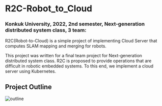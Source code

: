 # R2C-Robot_to_Cloud


### Konkuk University, 2022, 2nd semester, Next-generation distributed system class, 3 team:  
 
R2C(Robot-to-Cloud) is a simple project of implementing Cloud Server that computes SLAM mapping and merging for robots.  

This project was written for a final team project for Next-generation distributed system class. R2C is proposed to provide operations that are difficult in robotic embedded systems. To this end, we implement a cloud server using Kubernetes. 

## Project Outline

![outline](https://user-images.githubusercontent.com/83490220/204951558-3f540f13-ade0-43c1-8780-866ad74dfe15.png)


